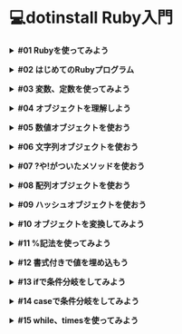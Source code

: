 # 💻dotinstall Ruby入門
**<details><summary>#01 Rubyを使ってみよう</summary>**
- 今回は、概要と公式サイト、レッスンにおいて必要となる知識、レッスンにおける環境についてみていきたいと思います。
    - 概要
        - Rubyはオブジェクト指向のスクリプト言語になります。
        - Webサービスを比較的簡単に作れるRuby on Railsを採用。
    - 公式サイト [ruby-lang.org](http://ruby-lang.org)
    - 知識
        - ローカル開発環境の構築
            - CentOS6終了につきサポート終了したため、Cloud9(クレジットカード必須)を利用するか、『はじめてのRuby』で使われている実行環境を使うのがよいでしょう。
            - ここでいう実行環境はmacOSの場合、ターミナルでも補えると推測。
                - ①ドットインストールのレッスン動画
                - ②macOSのターミナル
                - ③必要に応じてフォルダ、ファイルの作成
                - ターミナルが利用不可ならドットインストールの実行環境を利用すればよい。最後の手段として取っておこう。
        - Cloud9入門 ※クレジットカード必須→利用不可
        - UNIXコマンド入門
            - Ruby入門と平行して学習しよう。
    - 環境
        - ローカル開発環境(ターミナルを使用)
        - フォルダはdotinstall.ruby
        - irb
            - これを使うと、インタラクティブにRubyを操作していくことができます。コードの見通しが悪くなりますが、少し何かを試したいという場合には便利なので知っておくといいでしょう。
            - 「irb」打つとコマンドラインで命令が打てるので、ここで試して実行結果を確認することができます。
            
            ```ruby
            % irb
            irb(main):001:0> p "hello"
            "hello"
            => "hello"                                       
            irb(main):002:0>
            ```
            
            - 抜けるときは「exit」。
            
            ```ruby
            % irb
            irb(main):001:0> p "hello"
            "hello"
            => "hello"                                       
            irb(main):002:0> exit
            yoshiwo@Yoshiwos-MacBook-Pro ruby_lessons %
            ```
            
            - インタラクティブ
                - **①**相互に作用するさま。
                - **②**情報の送り手と受け手が相互に情報をやりとりできる状態。現在のコンピューターによる情報処理の形式。対話型。
        - ri
            - このコマンドを使うと、知りたい命令やオブジェクトのドキュメントを見ることができます。例えば「ri Array」としてあげるとArrayオブジェクトに関する情報が出てきます。
            
            ```ruby
            = Array < Object
            
            ------------------------------------------------------------------------
            = Includes:
            Enumerable (from ruby core)
            
            (from ruby core)
            ------------------------------------------------------------------------
            An Array is an ordered, integer-indexed collection of objects, called
            elements.  Any object may be an Array element.
            ……続く
            ```
            
            - 英語になっていますが、例も豊富なので何かわからないことがあった時に調べてみるのもいいかと思います。
            - 「q」キーで押すと抜けることができます。</details>

**<details><summary>#02 はじめてのRubyプログラム</summary>**
- お約束ではありますが、hello worldと表示させてみます。
    - とは言っても簡単で、(エディターに)print “hello world”と書いてあげればいいです。
    
    ```ruby
    print "hello world"
    ```
    
    - 実行には(ターミナルで)rubyコマンドを使ってあげて、ファイル名を渡してあげればOKです。
    
    ```ruby
    % ruby hello.rb
    hello world
    ```
    
    - printは渡したオブジェクトを文字列にして表示させるための命令になります。
    - ダブルクォーテーション(””)は文字列を表現するための記法なので覚えておきましょう。
    - 今は1行しかプログラムがありませんが、複数行書いた場合は基本的に上から実行されていきます。
    - 命令の区切りにはセミコロン(;)も使えたりするのですが、改行があれば省略できるので、1行に複数の命令を書きたい時くらいしか使わないということも覚えておきましょう。
    - コメントの書き方は、パウンド記号(#)の後がコメントになるので、動作に影響を与えないメモ書きを書いておくのに便利かと思います。
    - また、複数行一気にコメントにしたい場合には、=beginと=endで囲ってあげましょう。そうすることで動作に関係ない埋め込みドキュメントとして認識されるので、こちらを使ってもいいかと思います。
    - printと似たような命令で、putsとpがあるので、そちらもついでに勉強しておきましょう。
    - putsはprintと似たような動作をするのですが、改行が付くという特徴があります。
    - pは、主にデバッグ用に使われます。オブジェクトの種類がわかりやすいように表示してくれる命令です。なので、単にhello worldだけでなくて、これは文字列だよと分かりやすいように、ダブルクォーテーションで囲われて表示されています。
    
    ```ruby
    # コメント
    
    =begin
    コメント
    コメント
    コメント
    コメント
    =end
    
    print "hello world"
    puts "hello world" # +改行
    p "hello world" # デバッグ用
    ```

-　要点まとめ
    - はじめてのRubyプログラム
    - プログラムの実行
    - コメント
    - print, puts, p</details>

**<details><summary>#03 変数、定数を使ってみよう</summary>**
- 変数について。
    - 変数はデータにつけるラベルのようのものです。変数を使うことで、複雑なデータにわかりやすい名前をつけたり、その名前で計算や使い回しができたりするので見ていきましょう。
    - シンプルな例ですが、前回のプログラムを変数を使って書き換えてみたいとも思います。
        - hello worldという値にmsgという変数を割り当ててあげましょう。msgはmessageの省略形。
        - 変数にはルールがあって、英小文字もしくはアンダーバー(_)で始めないといけないというルールがあります。
        - 変数には何回でも値を割り当てることができます。例えば、msg = “hello world again’のように、あとで値を書き換えて再度表示してみると、今度はputs msgではhello world againが表示されます。
        
        ```ruby
        # 変数
        # 変数名は 英小文字 または _ から始める
        
        msg = "hello world"
        puts msg
        
        msg = "hello world again"
        puts msg
        ```
        
        ```ruby
        % ruby hello.rb
        hello world
        hello world again
        ```
        
        - 変数は実はもう少し奥が深いのですが、まずは基本としてこの辺りを押さえておいてください。
- 定数について。
    - 定数も変数と同じで値に付けるラベルなのですが、変数と違ってプログラム中で値を書き換えて欲しくないものに対して使います。
    - 定数の名前の付け方にもルールがあり、最初が英小文字でないといけません。
    - 慣習的に全部大文字にすることが多いです。
    - 定数を書き換えるとおかしなことになりますので、見てみましょう。
    
    ```ruby
    # 変数
    # 変数名は 英小文字 または _ から始める
    
    # msg = "hello world"
    # puts msg
    
    # msg = "hello world again"
    # puts msg
    
    # 定数
    # - 英大文字
    
    VERSION = 1.1
    puts VERSION
    
    VERSION = 1.2
    puts VERSION
    ```
    
    ```ruby
    % ruby hello.rb
    1.1
    hello.rb:16: warning: already initialized constant VERSION
    hello.rb:13: warning: previous definition of VERSION was here
    1.2
    ```
    
    - 最初に1.1と表示されるのですが、その後に警告が出ているのがわかります。Rubyでは警告は出してくれますが、そこで処理が止まるわけではなく、実際にはこのように値が書き変わって表示されてしまうので、その点に注意しつつ、警告を無視せずにきちんと対処するようにしておいてください。
- 要点まとめ
    - 変数
    - 定数</details>

**<details><summary>#04 オブジェクトを理解しよう</summary>**
- 用語について整理しておきましょう
    - まず大事なのは、Rubyではすべての値がオブジェクトになっているという点です。
    - 前回の例で言うと、"hello world”や1.1が値なので、これらはオブジェクトという意味ですね。
    - オブジェクトは何かということですが、この時点では便利な命令をいろいろ持っているデータ型だと思っておいてください。
    - 例えば”hello world”は、これはオブジェクトなので、後ろに付けられる便利な命令がいろいろ用意されていて、.lengthを付ければ文字数を返してくれます。また、.reverseという命令をつけてあげると、文字列を逆順にした文字列を返します。
    - 1.1についても同じで、こちらもオブジェクトなので、.roundという命令を付けてあげると四捨五入して1を返します。.floorという命令を付けてあげると小数点以下を切り捨ててくれるので、こちらも1を返します。
    - Rubyではこうした便利な命令をオブジェクトの種類によってたくさん用意していて、その命令のことをMethod(メソッド)と呼ぶので、用語として覚えておいてください。
    - どのメソッドが使えるかは、その値がどの種類のオブジェクトに属しているかによって変わってきます。
    - そのオブジェクトの種類のことをクラスと言って、Rubyは文字列に関するStringクラス、1.1のような浮動小数点数の場合はFloatクラスと、たくさんのクラスが用意されています。
    - Rubyではこれらのクラスの扱いに慣れていくことで、思った通りのプログラミングができるようになっていきます。
    - オブジェクトの種類はクラスと言うのですが、1.1や”hello world”などの実際の値のことはインスタンスと呼ぶので、用語として覚えておいてください。
- 要点まとめ
    - オブジェクト
    - クラス
    - メソッド
    - インスタンス</details>

**<details><summary>#05 数値オブジェクトを使おう</summary>**
- 数値に関するオブジェクトについて、もう少し詳しく見ていきましょう。
    - 表現方法は、32や4.8といった具合に書いていけばOKです。
    - オブジェクトがどのクラスに属していて、どのようなメソッドを持っているかを調べる方法について見ていきましょう。
        - とは言っても簡単で、.classメソッド、.methodsメソッドを使えばOKです。
        
        ```ruby
        # 数値
        # 32 4.8
        
        p 4.8.class
        p 4.8.methods
        ```
        
        ```ruby
        % ruby hello.rb
        Float # クラスの種類
        [:zero?, :angle, :**, :<=>, :-@, :phase, :<=, :>=, :==, :===, :nan?,
         :infinite?, :finite?, :next_float, :prev_float, :eql?, :%, :*, :+,
         :inspect, :-, :/, :<, :>, :to_int, :to_s, :to_i, :to_f, :to_r, :divmod,
         :fdiv, :quo, :coerce, :modulo, :numerator, :denominator, :rationalize,
         :magnitude, :abs, :floor, :ceil, :arg, :round, :truncate, :positive?,
         :negative?, :hash, :polar, :dup, :imaginary, :imag, :+@, :to_c, :abs2,
         :real, :conjugate, :conj, :real?, :singleton_method_added, :div, :integer?,
         :clone, :i, :remainder, :nonzero?, :step, :rectangular, :rect, :between?,
         :clamp, :singleton_class, :itself, :taint, :tainted?, :untaint, :untrust,
         :untrusted?, :trust, :methods, :singleton_methods, :protected_methods,
         :private_methods, :public_methods, :instance_variables, :instance_variable_get,
         :instance_variable_set, :instance_variable_defined?, :remove_instance_variable,
         :instance_of?, :kind_of?, :is_a?, :display, :public_send, :class, :frozen?,
         :then, :tap, :yield_self, :extend, :method, :public_method, :singleton_method,
         :define_singleton_method, :=~, :!~, :nil?, :respond_to?, :freeze, :object_id,
         :send, :to_enum, :enum_for, :__send__, :!, :instance_eval, :instance_exec,
         :!=, :equal?, :__id__] # メソッドの紹介
        ```
        
        - たくさん出てきましたが、4.8はFloatクラスで、メソッドはこういったものがあるよ、というのがわかります。
        - **や=~などの記号もメソッドであることに注意しておいてください。
- 代表的なメソッドについて。
    - 四則演算
        - 足し算 は +、引き算は -、掛け算は *、割り算は /を使えばOKです。
        - 余りについては %、べき乗は **を使います。
            - 例を見ていきましょう。
            
            ```ruby
            # 数値
            # 32 4.8
            
            # p 4.8.class
            # p 4.8.methods
            
            # + - * / % **
            
            p 10 + 3
            p 10 * 3
            p 2.4 * 2 # 浮動小数点数についてもつかえるのでこのような書き方もできます。
            p 10 / 3 # 3 商は普通に/にする。
            p 10 % 3 # 1 余りの場合は%にする。
            p 10.0 / 3 # 10割る3を3.33333...にしたい場合は、どちらかを浮動小数点数にしてあげればよいので、「10.0 / 3」とすればOKです。
            p Rational(2, 5) + Rational(3, 4) #Rubyでは有理数(分数)の扱いもできて、その場合はRationalを使ってあげてください。
            # 例えば、2 / 5を表現したい場合には「Rational(2, 5)」と書けばOKです。
            # 分数同士の計算もできるので「5分の2足す4分の3」の場合は「Rational(2, 5) + Rational(3, 4)」と書きます。
            p 2/5r + 3/4r # Rationalは短い書き方が用意されていて、5分の2の場合は「2/5r」と書きます。
            ```
            
            ```ruby
            % ruby hello.rb
            13
            30
            4.8
            3
            1
            3.3333333333333335
            (23/20)
            (23/20)
            ```
            
        - Floatクラスに関しては、前回も言いましたが、四捨五入や小数点以下の切り捨て切り上げなどができたりします。
            - どういうメソッドを使うかというと、四捨五入の場合はround、そして小数点以下切り捨ての場合はfloor、小数点以下の切り上げの場合はceil(シール)という命令を使ってあげてください。
            
            ```ruby
            p 52.6.round #四捨五入
            p 52.6.floor # 小数点以下切り捨て
            p 52.6.ceil # 小数点以下切り上げ
            ```
            
            ```ruby
            % ruby hello.rb
            53
            52
            53
            ```
            
        - 質問:小数点の掛け算がキリの悪い数値になるのは何故ですか？
            - 先生:実はコンピュータは数値を2進数で扱っていますので、10進数で表している数値をそのまま扱うことができません。特に小数点の扱いは限りなく近い数値という形でしか表現できず、今回もそれが原因でキリの悪い数値が出力されてしまっているのかなと思います。
- 要点まとめ
    - .class、.methods
    - 演算方法
    - 便利なメソッド</details>

**<details><summary>#06 文字列オブジェクトを使おう</summary>**
- 文字列オブジェクトについて。
    - 文字列はダブルクォーテーションで囲ってあげればOKです。もしくはシングルクォーテーションで囲っても文字列オブジェクトになるので、覚えておいてください。
    - ただ両者には違いがあって、ダブルヲーテーションの場合は特殊文字が使える、式展開ができる、という特徴があったりします。
        - 例えば”hello world”という文字列オブジェクトがあって、その中で改行やタブを表現したかった場合。
            - ダブルクォーテーションの中だったら\nで改行、\tでタブを表現することができます。
            - 同じことをシングルクォーテーションでやろうとすると改行やタブになりません。
            - 改行やタブ以外にも特殊文字はあるのですが、よく使うのはこの辺りかと思います。
            
            ```ruby
            # 文字列
            # "" 特殊文字 式展開
            # ''
            
            puts "hell\no worl\td"
            puts 'hell\no worl\td'
            ```
            
            ```ruby
            % ruby hello.rb
            hell
            o worl	d
            hell\no worl\td
            ```
            
            - シングルクォーテーションで囲った方に関しては、\nや\tがそのまま表示されているのでこういった違いがあるということを先ずは覚えておいてください。
    - 式展開についても例を出していきましょう。
        - 例えばpriceという文字列を書いたあとに#{}と書いてあげます。
        - #{}の中は、Rubyの式が評価されてそのまま表示されるので、例えば#{3000 * 4}としてあげると掛け算した結果がpriceの後に続けて表示されるはずです。シングルクォーテーションだとそのような展開はされないので、単に#{3000 * 4}とそのまま出てくるはずです。
        
        ```ruby
        puts "price #{3000 * 4}"
        puts 'price #{3000 * 4}'
        ```
        
        ```ruby
        % ruby hello.rb
        price 12000
        price #{3000 * 4}
        ```
        
        - このように式展開もできると覚えておいてください。
        - 当然、整数などを展開することもできるので、変数nameがあり文字列の中でnameを展開したい場合には”hello #{name}”としてあげてください。
        
        ```ruby
        name = "yoshiwo"
        puts "hello #{name}"
        ```
        
        ```ruby
        % ruby hello.rb
        hello yoshiwo
        ```
        
    - 文字列オブジェクトでよく使うメソッドについて。
        - + が連結、* が繰り返し。
        
        ```ruby
        # + 連結 * 繰り返し
        puts "hello" + "world"
        puts "hello" * 10
        ```
        
        ```ruby
        % ruby hello.rb
        helloworld
        hellohellohellohellohellohellohellohellohellohello
        ```

- 要点まとめ
    - 文字列の表現方法
    - 特殊文字
    - 式展開
    - 文字列の演算</details>

**<details><summary>#07 ?や!がついたメソッドを使おう</summary>**
- Rubyのメソッドでよく見掛けることになる!、?が付いたメソッドについての説明。
    - 例えば文字列を大文字にするためのメソッド、upcase。よくにたメソッドでupcase!があります。この2つの違いは、upcaseは文字列を大文字にしたものを返すだけ、upcase!は文字列を大文字にしたものを返しつつ、元の文字列も大文字に書き換えるという違いがあります。こうした!が付いたメソッドを大元のオブジェクトを書き換えてしまうという意味で、「破壊的なメソッド」と呼ぶので、覚えておいてください。
    
    ```ruby
    # !
    # - upcase
    # - upcase! 破壊的なメソッド
    
    name = "yoshiwo"
    puts name.upcase # 文字列を大文字にしたものを返すだけ
    puts name
    puts name.upcase! # 文字列を大文字にしたものを返しつつ、元の文字列も大文字に書き換えてしまう
    puts name
    ```
    
    ```ruby
    % ruby hello.rb
    YOSHIWO
    yoshiwo
    YOSHIWO
    YOSHIWO
    ```
    
    - 他にも全て小文字にするためのdowncaseや、文字順を逆にするためのreverseなどいろいろあるので、興味のある人は調べておいてください。
    - ?が付くメソッドは、真偽値を返すメソッドです。真偽値はtrueまたはfalseですが、条件判定や論理演算に使われるので、こういったメソッドにも慣れておきましょう。
    - 例えば文字列オブジェクトが空かどうかを調べるメソッドがあって、その場合はname.empty?と使ってあげてください。このような判定をすることで、ユーザーから入力された名前が空だったら何か別の名前にするといった処理も可能になります。
    - 他にも特定の文字が含まれているかどうかを調べるinclude?メソッドは、こちらも?が付いているので真偽値を返します。例えば、gが含まれているかどうか調べてみましょう。含まれていればtrue、含まれていなければfalseを返します。こういったメソッドにも慣れておいてください。
    
    ```ruby
    # ? 真偽値 true false
    
    name = "yoshiwo"
    p name.empty? # 文字列オブジェクトが空かどうかを調べる
    p name.include?("g") #特定の文字(今回は小文字の「g」)が含まれているかどうかを調べる
    ```
    
    ```ruby
    % ruby hello.rb
    false
    false
    ```

- 要点まとめ
    - 破壊的メソッド
    - 真偽値を返すメソッド</details>

**<details><summary>#08 配列オブジェクトを使おう</summary>**
- 複数のオブジェクトをまとめることができる配列オブジェクトについて見ていきましょう。
    - 例えばいろいろな色の名前をcolorsという変数にまとめたかったとします。
        - 配列の作り方なのですが、[ ]大括弧の中にそれぞれの要素を書いていってあげればOKです。文字列や文字列に数値を混ぜたり、配列の中に配列を入れることもできるので、覚えておいてください。
        - 要素へのアクセスの仕方は、最初の要素にはcolors[0]、次の要素にはcolors[1]、その次の要素にはcolors[2]......といった具合にアクセスできるので覚えておいてください。
        - [ ] 大括弧の中の数値を添字(そえじ)と言うので、これも覚えておいてください。
        - 添字はマイナスの値も指定することができます。colors[-1]は末尾、colors[-2]は末尾の1つ前......とアクセスできるので覚えておきましょう。
        - 範囲を指定することもできます。colors[0..2]とすると、color[0]からcolors[2]までを引っ張ってくれます。
        - もう1つ似たような書き方に、.を1つ増やしたcolors[0...2]があります。これは0から2の直前までになるので、これも覚えておきましょう。
        - 添字にcolors[5]のように範囲外の数値を指定すると、nilというオブジェクトが返ってきます。nilは何もないという意味の特殊なオブジェクトで、よく出てくるので覚えておいてください。
        
        ```ruby
        # 配列
        
        colors = ["red", "blue", "yellow"]
        
        p colors[0] # 大括弧の中の数値を添字と言う
        p colors[-1]
        p colors[0..2]
        p colors[0...2]
        p colors[5] # nil
        ```
        
        ```ruby
        % ruby hello.rb
        "red"
        "yellow"
        ["red", "blue", "yellow"]
        ["red", "blue"]
        nil
        ```
        
        - 要素の書き換えや追加は、書き換えをしたい場合にはcolors[0] = “pink” と書けばOKです。
        - 範囲を指定したい場合には、colors[1..2] = [”white”, “black”]で、一気に書き換えることもできるので覚えておきましょう。
        - 要素の末尾に何らかの要素をくっつけたい場合には、pushメソッドが使えます。
        - pushはよく使うので、colors << “silver” という書き方もできるので、覚えておきましょう。
        
        ```ruby
        colors = ["red", "blue", "yellow"]
        
        colors[0] = "pink"
        colors[1..2] = ["white", "black"]
        colors.push("gold")
        colors << "silver"
        p colors
        ```
        
        ```ruby
        % ruby hello.rb
        ["pink", "white", "black", "gold", "silver"]
        ```
        
        - 他によく使うメソッドとしては、要素の数を示すsize、要素の並び替えをしてくれるsortといったものもあるので、そちらも覚えておきましょう。
        
        ```ruby
        colors = ["red", "blue", "yellow"]
        
        p colors.size
        p colors.sort # アルファベット順にソートされる
        ```
        
        ```ruby
        % ruby hello.rb
        3
        ["blue", "red", "yellow"]
        ```

- 要点まとめ
    - 配列の表現方法
    - 要素へのアクセス方法
    - push
    - size
    - sort</details>

**<details><summary>#09 ハッシュオブジェクトを使おう</summary>**
- ハッシュというオブジェクトについて見ていきましょう。
    - ハッシュはキーと値をペアにしてまとめておくことができるオブジェクトです。
    - 例えばゲームスコアを考えてみましょう。taguchiさんが200点で、fkojiさんが400点だった場合、名前とスコアをペアにして管理したいと思います。その場合はハッシュを使えば便利なので作り方を見ていきましょう。
        - scoresという変数で管理して、ハッシュは{ }波括弧で囲います。
        - キーと値を書くのですが、それぞれを結びつけるには => を使います。
        - あとはカンマ区切りで書けばいいので、scores = {”taguchi” => 200, “fkoji” => 400}といった形になります。
        - “taguchi”、”fkoji”などのキーは、シンボルオブジェクトがよく使われます。
        - シンボルは:から始まる識別子のようなオブジェクトで、文字列を使うより動作が高速でRubyではよく使われるので覚えておいてください。
        - ハッシュをシンボルに書き換えると、{:taguchi => 200, :fkoji => 400}になります。
        - シンボルを使ったハッシュはよく使われるので、短い記法が用意されています。{taguchi: 200, fkoji: 400}
        - いろいろな書き方があるのですが、どれも使えるようにしておいてください。
        
        ```ruby
        # ハッシュ
        # - key / value
        
        # taguchi 200
        # fkoji 400
        
        scores = {"taguchi" => 200, "fkoji" => 400}
        scores = {:taguchi => 200, :fkoji => 400}
        scores = {taguchi: 200, fkoji: 400}
        ```
        
        - ハッシュのそれぞれの要素へのアクセスは、配列と同じように[ ]大括弧ですることができます。
        - 例えば、scoresにキーである:taguchiを与えると、その値である200を引っ張ってくることができます。
        - 値の書き換えもできます。fkojiさんのスコアが本当は600点だった場合はscores[:fkoji] = 600と書き換えればOKです。
        
        ```ruby
        # ハッシュ
        # - key / value
        
        # taguchi 200
        # fkoji 400
        
        # scores = {"taguchi" => 200, "fkoji" => 400}
        # scores = {:taguchi => 200, :fkoji => 400}
        scores = {taguchi: 200, fkoji: 400}
        
        p scores[:taguchi]
        scores[:fkoji] = 600
        p scores
        ```
        
        ```ruby
        % ruby hello.rb
        200
        {:taguchi=>200, :fkoji=>600}
        ```
        
    - さらに便利なメソッドもたくさんあるのでいくつか見ていきましょう。
        - 要素の数を引っ張ってくるにはscores.sizeメソッドを使ってください。
        - キーの一覧を引っ張ってきたい場合はscores.keys、値の一覧だけ引っ張ってきたい場合はscores.valuesが使えます。もしくはそのキーがあるかどうかはscores.has_key?で調べることができるのでこういったメソッドも使えるようにしておきましょう。
        
        ```ruby
        scores = {taguchi: 200, fkoji: 400}
        
        p scores.size
        p scores.keys
        p scores.values
        p scores.has_key?(:taguchi)
        ```

- 要点まとめ
    - ハッシュの表現方法
    - 要素へのアクセス方法
    - size
    - keys
    - values
    - has_key?</details>

**<details><summary>#10 オブジェクトを変換してみよう</summary>**
- いろいろな種類のオブジェクトを相互に変換したい場合を見てみましょう。
    - 例えば、xが50で、yが”3”という文字列だったとします。この時、xとyを足そうとして「p x + y」としてもうまくいかないはずです。
    
    ```ruby
    # 変換
    
    x = 50
    y = "3"
    
    p x + y
    ```
    
    ```ruby
    % ruby hello.rb
    hello.rb:6:in `+': String can't be coerced into Integer (TypeError)
    	from hello.rb:6:in `<main>'
    
    # x が数値で y が文字列だからそうなっているという意味です
    ```
    
    - x が数値で y が文字列だからです。
    - x と y を足して 53 にしたかった場合、y を数値にしてあげる必要があります。
        - もし整数に変換したい場合は、to integer という意味で「y.to_i」としてください。
        - もし浮動小数点数にしたい場合は、to float という意味で「y.to_f」としてあげてください。
    - x + y の足し算で 53 にするのではなくて、 x を文字列にしてあげて「503」にしたい場合は、逆に x の方を string にしたいので「x.to_s」としてあげればOKです。
    
    ```ruby
    # 変換
    
    x = 50
    y = "3"
    
    p x + y.to_i # to integer 整数に 
    p x + y.to_f # to float 浮動小数点数に
    p x.to_s + y # to string 文字列に
    ```
    
    ```ruby
    % ruby hello.rb
    53
    53.0
    "503"
    ```
    
    - このように違う種類のオブジェクトに変換することはよく行うので、覚えておいてください。
- ハッシュと配列の相互変換について見ておきましょう。例えば、scoresをシンボルを使ってscores = {taguchi: 200, fkoji:400} のようにハッシュで表現してみましょう。
    - これを配列に表現するには to Array(配列に) という意味で「scores.to_a」としてあげてください。こうしてあげると、キーと値が配列になった配列になります。
    
    ```ruby
    scores = {taguchi: 200, fkoji: 400}
    
    p scores.to_a
    ```
    
    ```ruby
    % ruby hello.rb
    [[:taguchi, 200], [:fkoji, 400]]
    ```
    
    - この配列をハッシュに戻すには、 to Hash という意味で「scores.to_a.to_h」とするので覚えておきましょう。
    
    ```ruby
    scores = {taguchi: 200, fkoji: 400}
    
    p scores.to_a.to_h
    ```
    
    ```ruby
    % ruby hello.rb
    {:taguchi=>200, :fkoji=>400}
    ```
    
    - こうした変換はよく行うので慣れておくようにしましょう。
- 要点まとめ
    - to_i # 整数化
    - to_f # 浮動小数点数化
    - to_a # 配列化
    - to_h # ハッシュ化</details>

**<details><summary>#11 %記法を使ってみよう</summary>**
- %を使った便利な記法についていくつか見ていきましょう。
    - 文字列を “hello” のように “” で囲ったり、式展開などが必要ない場合は ‘’ で囲ってきました。実は別の記法も用意されていて “” で囲った文字列は %Q()を使い、 %Q(hello) と書くことができます。もしくはQを省略して %(hello) でも “hello” と同じ意味になので覚えておいてください。
    - ‘’ で囲った ‘hello’ は小文字の q で %q(hello) と書くことができるので覚えておきましょう。
    
    ```ruby
    # %
    
    puts "hello"
    puts 'hello'
    
    puts %Q(hello) # puts "hello" と同じ
    puts %(hello) # puts "hello" と同じ
    puts %q(hello) # puts 'hello' と同じ
    ```
    
    - これだけだと何が便利なのかわかりづらいですが、実は文字列の中で区切り文字を使いたい場合は % を使った記法の方が見やすかったりします。
        - 例えば “” ダブルクォーテーションの中で “ ダブルクォーテーションを使いたかったり、’’ シングルクォーテーションの中で ‘ シングルクォーテーションを使いたい場合、「これらは区切り文字ではないよ」という意味で \ をつけてあげる必要があったりします。
        - 一方、 % の記法の場合はそうする必要はなく、 “ や ‘ をそのまま書けるので覚えておいてください。
        
        ```ruby
        # %
        
        puts "he\"llo" # \ が必要
        puts 'he\'llo' # \ が必要
        
        puts %Q(he"llo) # そのまま " が書ける
        puts %(he"llo) # そのまま " が書ける
        puts %q(he'llo) # そのまま ' が書ける
        ```
        
        ```ruby
        % ruby hello.rb
        he"llo
        he'llo
        he"llo
        he"llo
        he'llo
        ```
        
        - どちらも使えるようにしておくとよいかと思います。
- それからもう一つの記法ですが、配列で文字列を管理したい場合、今まで "" ダブルクォーテーションだった場合は ["red", "blue"] のように書いてきましたし、'' シングルクォーテーションの場合は ['red', 'blue'] と書いてきたかと思います。
    - こちらにも便利な記法が用意されていて "" ダブルクォーテーションで囲った文字列からなる配列は %W(red blue) と書いていけば全くこちらと同じ意味になります。
    - そして '' シングルクォーテーションで囲った ['red', 'blue'] の配列の場合は、小文字の w で %w(red blue) と書けばいいので、" や ' をたくさん書くのが面倒な場合はこういう書き方もできると覚えておいてください。
    
    ```ruby
    p ["red", "blue"]
    p ['red', 'blue']
    
    p %W(red blue) # "" ダブルクォーテーションの時は大文字のW
    p %w(red blue) # '' シングルクォーテーションの時は小文字のw
    ```
    
    ```ruby
    % ruby hello.rb
    ["red", "blue"]
    ["red", "blue"]
    ["red", "blue"]
    ["red", "blue"]
    ```

- 要点まとめ
    - %Q 、%q
    - %W 、%w</details>

**<details><summary>#12 書式付きで値を埋め込もう</summary>**
- 書式付きで文字列に値を埋め込む方法
    - 「”文字列” % 値」と書く。
    - 文字列には値の種類に応じて特殊な記号で埋め込んでいくのですが
        - 文字列だったら、 %s
        - 整数だったら、 %d
        - 浮動小数点数だったら、 %f を使います。
        - 他にもあるのですが、3つを基本として押さえておきましょう。
    
    ```ruby
    # "文字列" % 値
    # %s
    # %d
    # %f
    
    p "name: %s" % "taguchi"
    ```
    
    ```ruby
    % ruby hello.rb
    "name: taguchi"
    ```
    
    - %s に書式を指定することもできて、たとえば %10s とすると 10 桁分の幅を確保してこちらを表示してくれます。
    - なお 10 桁分を確保しつつ左寄せにしたい場合はこちらに - を付けて %-10s としてあげればいいので、これらの違いを実行して確かめてみましょう。
    
    ```ruby
    p "name: %s" % "taguchi"
    p "name: %10s" % "taguchi" # 10桁分の幅を確保して表示
    p "name: %-10s" % "taguchi" # 10桁分を確保しつつ、左寄せで表示
    ```
    
    ```ruby
    % ruby hello.rb
    "name: taguchi"
    "name:    taguchi"
    "name: taguchi   "
    ```
    
    - こうした書式も使えるようにしておきましょう。
- 数値について
    - 例えば id と rate を表示したい、そして id の場合は整数で rate の場合は浮動小数定数だった場合は "id: %d, rate: %f" としてあげましょう。
    
    ```ruby
    p "id: %d, rate: %f" % [355, 3.284]
    ```
    
    ```ruby
    % ruby hello.rb
    "id: 355, rate: 3.284000"
    ```
    
    - 書式なのですが、例えば id の方は 5 桁にしたいけれど 5 桁に満たなくて、 0 で埋めて欲しいという場合は %05d と書いてあげてください。
    - %f の方なのですが、全体の文字数が 10 文字、そのうち小数点以下が 2 文字という場合には %10.2f と指定してあげれば OK です。
    
    ```ruby
    p "id: %05d, rate: %10.2f" % [355, 3.284]
    ```
    
    ```ruby
    % ruby hello.rb
    "id: 00355, rate:       3.28"
    ```
    
    - ちなみに、こういった書式は printf や sprintf で使えることも覚えておくとよいでしょう。
        - printf は書式付きで文字列を表示するための命令です。
        - 「"文字列" % 値」の % は , にすればいいので printf("name: %10s", "taguchi") とします。
        
        ```ruby
        # printf
        # sprintf
        
        printf("name: %10s\n" , "taguchi")
        printf("id: %05d, rate: %10.2f\n", 355, 3.284)
        
        # わかりやすくするために \n で改行を付ける
        ```
        
        ```ruby
        % ruby hello.rb
        name:    taguchi
        id: 00355, rate:       3.28
        
        # \nの改行なしの場合
        % ruby hello.rb
        name:    taguchiid: 00355, rate:       3.28
        ```
        
        - sprintf は表示するのではなく、文字列を返してくれる命令になります。
        
        ```ruby
        p sprintf("name: %10s\n" , "taguchi")
        p sprintf("id: %05d, rate: %10.2f\n", 355, 3.284)
        ```
        
        ```ruby
        % ruby hello.rb
        "name:    taguchi\n"
        "id: 00355, rate:       3.28\n"
        ```
        
    - こうした書式付きでいろいろな値を表示するというのはよく行うので、基本としてこの辺りを押さえておきましょう。
- 質問:文字列に「％」を含めるにはどうすればよいですか？
    - 先生:%自身を出力するには%%とします。
- 質問:書式付きで値を埋め込むメリットがわかりません。
    - 先生:先ずは動画のサンプルのような「桁(書式)を指定するのが簡単」であることがあげられます。
    
    ```ruby
    "id: %05d, rate: %10.2f"
    ```
    
    - このような感じで、「5桁に合うように0で埋める（%05d）」や「小数点以下を2桁にする（２番目の%)」は、埋め込みを使わなくても数値を文字列に変換して工夫すればできないことはないのですが、かなり煩雑になってしまいます。なので、この「書式指定機能」はかなり便利なのです。
    - 加えまして、見た目の見通しが良くなる、のも大きなメリットです。例えば上のような数値でなくて文字列であったとしても
    - 例えば
    
    ```ruby
    "こんにちは"+personA+"さん、私は"+personB+"です。彼は"+personC+"です。"
    ```
    
    - よりも、
    
    ```ruby
    "こんにちは%sさん、私は%sです。彼は%sです。" % [personA,personB,personC]
    ```
    
    - のほうがすっきりしてみませんか。上だと変数が多くなるとどちらが”の内側なのか判断しづらくなりバグの原因になります。
    - こんな感じで書式付きの値の埋め込みには、簡潔に数値の表現を指定できる、見通しが良くなる、メリットがありますので、ぜひ活用してくださいね。
- 要点まとめ
    - “文字列” % 値
    - %s 、%d 、%f
    - printf 、sprintf</details>

**<details><summary>#13 ifで条件分岐をしてみよう</summary>**
- score が 80 より大きかった時に何らかのメッセージを出すと書いてあげましょう。
    - その場合は if のあとに条件を続けてあげて、score > 80 が真だった場合（つまり true だった場合）に行う処理を then 以下に書いてあげれば OK です。
    - ちなみに score > 80 に合致した場合はこの処理なのですが、合致しなかった場合の処理も書くことができて、その場合は else と書いてあげて else 以下にその場合の処理を書いてあげましょう。
    - ちなみに条件を繋げていくこともできて、その場合は elsif と書いてあげて条件を書いてあげてください。
    - たとえば 80 より大きくないけれど 60 より大きかった場合に何らかのメッセージを表示したい場合は「elsif score > 60 then … 」と書いてあげれば OK でしょう。
    
    ```ruby
    # if
    
    if score > 80 then
      puts "great!"
    elsif score >60 then
      puts "good!"
    else
      puts "so so ...!"
    end
    ```
    
    - ちなみに then は省略できるので覚えておきましょう。
    
    ```ruby
    # if
    # then は省略可能
    
    if score > 80
      puts "great!"
    elsif score >60
      puts "good!"
    else
      puts "so so ...!"
    end
    ```
    
    - ユーザーから入力を受け付けてみましょう。そのためのメソッドは gets です。
    - ただ、 gets で受け取るのは文字列になるのでそれを数値に変換してあげないといけません。なので、「gets.to_i」とします。
    
    ```ruby
    # if
    
    score = gets.to_i # .to_i で整数化
    
    if score > 80 then
      puts "great!"
    elsif score >60 then
      puts "good!"
    else
      puts "so so ...!"
    end
    ```
    
    ```ruby
    % ruby hello.rb
    88
    great!
    % ruby hello.rb
    77
    good!
    % ruby hello.rb
    59
    so so ...!
    ```
    
    - 条件分岐で使った > は比較演算子と呼ばれ、他にもあります。
    - 直感的で分かりやすいかと思うのですが「〜より大きい（>）」「〜より小さい（<）」「〜以上（>=）」「〜以下（<=）」そして「〜と等しい」というのは == を使ってあげてください。
    - 「〜と等しくない」というのは != です。
    - これらの比較演算子を合わせて論理演算子を使っていくことも可能です。
    - & を 2 つ繋げて && (AND) にすることもできますし OR の場合は | が 2 つで || (OR)、そして NOT の否定の場合は ! を付ければいいので覚えておきましょう。
    - それからこういった条件分岐をよくやるのですが、すごく単純な条件分岐の場合は if を後ろに書くこともできて、たとえば「puts "great!" if score > 80」といった書き方もできたりします。
    
    ```ruby
    score = gets.to_i
    
    puts "great!" if score > 80
    ```
    
    ```ruby
    % ruby hello.rb
    90
    great!
    ```

- 要点まとめ
    - if...elsif...else...and
    - gets
    - 後置のif</details>

**<details><summary>#14 caseで条件分岐をしてみよう</summary>**
- 今回は信号機の色を signal という変数で管理していて、その値に応じて何らかのメッセージを出し分けたいという処理を書いていきましょう。
    - signal の値が red だった場合というのは「when "red"」のように書いていけば OK です。そしてその場合の処理なのですが then に続けて書いていきましょう。では赤信号なので stop! としてあげます。
    - if のときと同じように then は省略できるのでそれも覚えておいてください。
    - when はいくつでも書くことができて、例えば green だったら go!、yellow だったら caution! としたい場合は、このように書いてあげてください。
    - それから signal がこのどれにも当てはまらなかった場合は else のあとに続いて書いていけば OK です。今回は wrong signal としてあげましょう。
    - 最後は end とします。
    - signal の値はせっかくなのでユーザーから入力しましょう。getsは1行読み込むのですが、最後に改行コードが付いているので chomp というメソッドでその最後の改行コードを取り除いてあげます。
    
    ```ruby
    # case
    
    signal = gets.chomp # getsは1行読み込むのですが、最後に改行コードが付いているので chomp というメソッドでその最後の改行コードを取り除いてあげます
    
    case signal
    when "red"
      puts "stop!"
    when "green"
      puts "go!"
    when "yellow"
      puts "caution!"
    else
      puts "wrong signal"
    end
    ```
    
    ```ruby
    % ruby hello.rb
    red
    stop!
    % ruby hello.rb
    yellow
    caution!
    % ruby hello.rb
    pink
    wrong signal
    ```
    
    - ちなみにこのwhenの書き方は、複数の値を,(カンマ)区切りで書くことも可能です。
    
    ```ruby
    # case
    
    signal = gets.chomp
    
    case signal
    when "red"
      puts "stop!"
    when "green", "blue" # ,(カンマ)区切りで値を追加(複数の値を書く)
      puts "go!"
    when "yellow"
      puts "caution!"
    else
      puts "wrong signal"
    end
    ```
    
    ```ruby
    % ruby hello.rb
    blue
    go!
    ```
    
    - こうした条件分岐はifを使っても実現できたりするのですが、caseを使うとすっきり書ける場合もあるので、こういった方法にも慣れておいてください。
- 質問
    - 改行コードがあるためchompを付ける、の意味がわかりません。
- 回答
    - 改行コードとは「見えない文字」の一種なのです。ただ、その「見えない文字」を表示するときにコンピュータは「改行」を行います。
            
            例えば今、「改行コード」という「見えない文字」が特別に見えるとしてそれを★とします。
            
            そして「ABC★」と「ABC」という文字列があったとします。★は本来見えないので見た目は同じですよね。でも「ABC★」と「ABC」は同じか？とコンピュータに問いかけると「同じではありません」と返してきます。これは見えないだけで文字列は違うので当然ですね。
            
            しかも★はそこで改行をしますので、たとえば「ABC★ABC★ABC★」は表示すると
            
            ```ruby
            ABC
            ABC
            ABC
            ```
            
            となります。対して「ABCABCABC」は
            
            ```ruby
            ABCABCABC
            ```
            
            となります。これが改行コードの役割です。
            
            さて、getsですが、ユーザーから文字列を取得する命令ですよね。ユーザーが「改行」するまでの文字列を取得します。そしてユーザーがABCと入力して改行すると・・
            
            ```ruby
            ABC★
            ```
            
            とくるのです。なのでABCと比較しても「違うよ」となってしまうのです。なのでこの★をとる命令がchompというわけです。するとABC★はABCとなるのでちゃんとABCと一致すると認識されるわけですね。
            
            ということで改行コードとは「見えない文字」の一種であり、その「見えない文字」を表示するときにコンピュータは「改行」を行う、そして見えなくても情報としては有り無しは区別されているというわけです。
- 要点まとめ
    - case...when...else...end
    - 動作確認</details>

**<details><summary>#15 while、timesを使ってみよう</summary>**
- 繰り返しの処理について
    - whileを使った方法
        - helloを10回表示させる。
            - ループ用の変数を用意してあげて0で初期化する。
                
                そのあとにwhileと書いてあげて、iが10より小さい間doからendの間の処理を繰り返しなさいと書く。
                
                そしてこの処理の中で i を 1 ずつ増やしていってあげると、結果として 0 から 9 までの 10 回処理が行われるはずです。
                
                i を 1 ずつ増やす方法なのですが「i = i + 1」と書いてあげれば OK です。ちなみに短い記法がよういされています。
                
                「i += 1」と書くと「i = i + 1」と全く同じ意味になるので覚えておいてください。
                
                それからこれは足し算にしか使えないというわけではなくて、= の前の記号を変えるとかけ算でも引き算でも使えたりするのでそれも覚えておくといいかと思います。
                
                そしてせっかくなので i が分かりやすいようにこの中で展開してあげましょう。
                
                ```ruby
                # while
                
                i = 0
                
                while i < 10 do
                  puts "#{i}: hello"
                  # i = i + 1
                  i += 1
                end
                ```
                
                ```ruby
                % ruby hello.rb
                0: hello
                1: hello
                2: hello
                3: hello
                4: hello
                5: hello
                6: hello
                7: hello
                8: hello
                9: hello
                ```
                
                whileはよく使うので慣れておくようにしてください。
                
    - timeを使った方法
        - 繰り返しの命令でtimesメソッドもあります。これは回数が決まっている場合に便利です。
            - 先程のwhileと同じ処理で説明します。
                
                どうするかというと…、数字オブジェクトのメソッドなので 10 回行いたい場合は「10.times」と書いてあげてください。
                
                行いたい処理は do から end の中に書いてあげれば OK です。
                
                「puts "hello"」とすると 10 回処理を行ってくれるはずです。
                
                ちなみに上と同じように何回目のループかを知りたい場合、do の後ろに | を付けてあげて中に変数 i を入れてあげると、0 から始まる 1 ずつ増えていく数値をこの i で管理してくれたりするので、同じように展開してあげると 0 から 9 までの繰り返しの回数が見られるはずです。
                
                ```ruby
                # times
                
                10.times do |i|
                  puts "#{i}: hello"
                end
                ```
                
                ```ruby
                % ruby hello.rb
                0: hello
                1: hello
                2: hello
                3: hello
                4: hello
                5: hello
                6: hello
                7: hello
                8: hello
                9: hello
                ```
                
                こういった方法も覚えてください。
                
                それからこちらの do から end なのですが、{ } で代替することも実はできたりします。
                
                do から end 間の処理が 1 行しかないときにはそういった書き方もするので覚えておきましょう。
                
                どうするかというと「10.times { … }」のような形ですね。
                
                そして 1 行で書くことが多いので「10.times { |i| puts "#{i}: hello" }」としてあげれば OK かと思います。
                
                これも実行してみるとちゃんと同じような処理結果になるので、どのやり方にも慣れておくといいかと思います。
                
                ```ruby
                # times
                
                # 10.times do |i|
                #   puts "#{i}: hello"
                # end
                
                10.times { |i| puts "#{i}: hello" }
                
                # この時のiは変数名を指定しているだけ。i += 1のように計算自体はしていないので注意。
                ```
                
                ```ruby
                % ruby hello.rb
                0: hello
                1: hello
                2: hello
                3: hello
                4: hello
                5: hello
                6: hello
                7: hello
                8: hello
                9: hello
                ```
                
        - 質疑応答
            - 質問:|i|の意味を教えてください。
            - 回答
                
                ```ruby
                10.times { |i| puts "#{i}: hello" }
                ```
                
                こちらですね。まず分けて考えてみましょう。
                
                ```ruby
                10.times {
                ```
                
                こちらをまず見てみましょう。これは言葉で書きますと「10に対してその数だけ{の中を繰り返してね」という意味になります。ちょっとわかりにくいですが、`10.times { ... }` だと10回、`5.times { ... }` だと5回繰り返してね、という感じです。
                
                例えば
                
                ```ruby
                3.times { puts "hello" }
                ```
                
                だと
                
                ```ruby
                hello
                hello
                hello
                ```
                
                と3回、`puts "hello"`が繰り返されるわけですね。
                
                さて、この繰り返しですが、「何回目の繰り返しか」を `{...}` の中に「教える」ことが出来るのです。それが `|i|` の部分です。
                
                この `|i|` の部分は実はなんでもよく、 `|abc|` なら `abc` 変数に、`|cdf|` なら `cdf` 変数に、そして `|i|` なら `i` 変数に「今が何回目の繰り返しか」の値が入ります。
                
                上の例を書き換えまして
                
                ```ruby
                3.times { |abc| puts "hello" }
                ```
                
                としますと、1回目の `puts "hello"` の時は `abc` には0が、2回目の `puts "hello"` のときは `abc` に1が、3回目には `abc` に2が入ります。（日常生活と異なり、0回目から始まることに注意してください！）
                
                というわけで、それを表示する `#{abc}` を使うことで
                
                ```ruby
                3.times { |abc| puts "hello #{abc}" }
                ```
                
                とすれば
                
                ```ruby
                hello0
                hello1
                hello2
                ```
                
                とその「何回目の実行か」が表示される、というわけなのです。
                
                という事で `|i|` の部分は「何回目の実行か」を入れるための「変数の名前」を指定する部分、となります。`|i|` 自体はあくまで変数名前を指定しているだけなので、 `i+=1` の様にそれ自体が計算しているわけではないところに注意してください。
- 要点まとめ
    - while
    - times
